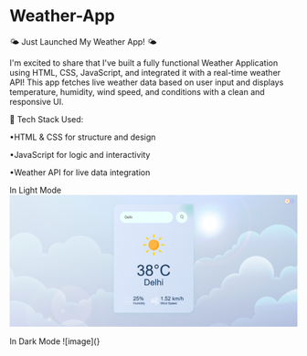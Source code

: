 # Weather-App
🌤 Just Launched My Weather App! 🌤

I'm excited to share that I've built a fully functional Weather Application using HTML, CSS, JavaScript, and integrated it with a real-time weather API! This app fetches live weather data based on user input and displays temperature, humidity, wind speed, and conditions with a clean and responsive UI.

🔧 Tech Stack Used:

 •HTML & CSS for structure and design

 •JavaScript for logic and interactivity

 •Weather API for live data integration

In Light Mode
![image](https://github.com/BinaySharma25/Weather-App/blob/main/images/Weather-Light.png?raw=true)

In Dark Mode
![image](}
